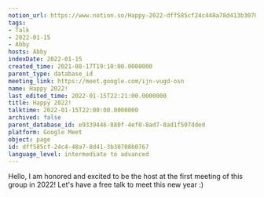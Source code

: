 ```yaml
---
notion_url: https://www.notion.so/Happy-2022-dff585cf24c448a78d413b30708b0767
tags:
- Talk
- 2022-01-15
- Abby
hosts: Abby
indexDate: 2022-01-15
created_time: 2021-08-17T19:10:00.0000000
parent_type: database_id
meeting_link: https://meet.google.com/ijn-vugd-osn
name: Happy 2022!
last_edited_time: 2022-01-15T22:21:00.0000000
title: Happy 2022!
talktime: 2022-01-15T22:00:00.0000000
archived: false
parent_database_id: e9339446-880f-4ef0-8ad7-8ad1f507dded
platform: Google Meet
object: page
id: dff585cf-24c4-48a7-8d41-3b30708b0767
language_level: intermediate to advanced
---
```


Hello, I am honored and excited to be the host at the first meeting of this group in 2022! Let's have a free talk to meet this new year :)





